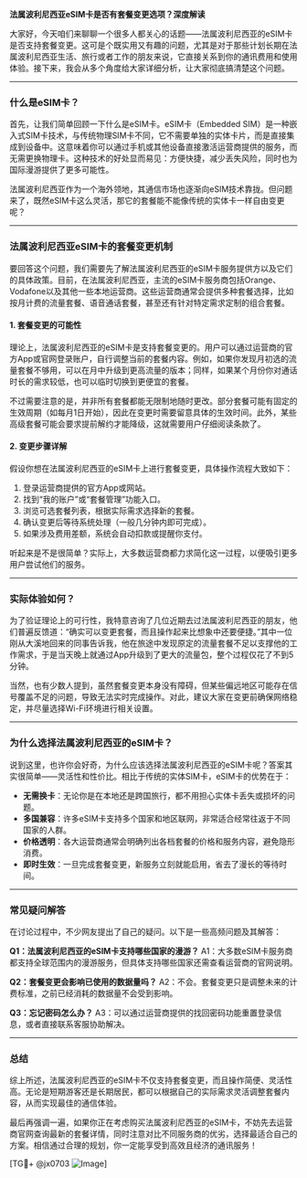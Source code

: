 **法属波利尼西亚eSIM卡是否有套餐变更选项？深度解读**

大家好，今天咱们来聊聊一个很多人都关心的话题——法属波利尼西亚的eSIM卡是否支持套餐变更。这可是个既实用又有趣的问题，尤其是对于那些计划长期在法属波利尼西亚生活、旅行或者工作的朋友来说，它直接关系到你的通讯费用和使用体验。接下来，我会从多个角度给大家详细分析，让大家彻底搞清楚这个问题。

---

### **什么是eSIM卡？**

首先，让我们简单回顾一下什么是eSIM卡。eSIM卡（Embedded SIM）是一种嵌入式SIM卡技术，与传统物理SIM卡不同，它不需要单独的实体卡片，而是直接集成到设备中。这意味着你可以通过手机或其他设备直接激活运营商提供的服务，而无需更换物理卡。这种技术的好处显而易见：方便快捷，减少丢失风险，同时也为国际漫游提供了更多可能性。

法属波利尼西亚作为一个海外领地，其通信市场也逐渐向eSIM技术靠拢。但问题来了，既然eSIM卡这么灵活，那它的套餐能不能像传统的实体卡一样自由变更呢？

---

### **法属波利尼西亚eSIM卡的套餐变更机制**

要回答这个问题，我们需要先了解法属波利尼西亚的eSIM卡服务提供方以及它们的具体政策。目前，在法属波利尼西亚，主流的eSIM卡服务商包括Orange、Vodafone以及其他一些本地运营商。这些运营商通常会提供多种套餐选择，比如按月计费的流量套餐、语音通话套餐，甚至还有针对特定需求定制的组合套餐。

#### **1. 套餐变更的可能性**
理论上，法属波利尼西亚的eSIM卡是支持套餐变更的。用户可以通过运营商的官方App或官网登录账户，自行调整当前的套餐内容。例如，如果你发现月初选的流量套餐不够用，可以在月中升级到更高流量的版本；同样，如果某个月份你对通话时长的需求较低，也可以临时切换到更便宜的套餐。

不过需要注意的是，并非所有套餐都能无限制地随时更改。部分套餐可能有固定的生效周期（如每月1日开始），因此在变更时需要留意具体的生效时间。此外，某些高级套餐可能会要求提前解约才能降级，这就需要用户仔细阅读条款了。

#### **2. 变更步骤详解**
假设你想在法属波利尼西亚的eSIM卡上进行套餐变更，具体操作流程大致如下：

1. 登录运营商提供的官方App或网站。
2. 找到“我的账户”或“套餐管理”功能入口。
3. 浏览可选套餐列表，根据实际需求选择新的套餐。
4. 确认变更后等待系统处理（一般几分钟内即可完成）。
5. 如果涉及费用差额，系统会自动扣款或提醒你支付。

听起来是不是很简单？实际上，大多数运营商都力求简化这一过程，以便吸引更多用户尝试他们的服务。

---

### **实际体验如何？**

为了验证理论上的可行性，我特意咨询了几位近期去过法属波利尼西亚的朋友，他们普遍反馈道：“确实可以变更套餐，而且操作起来比想象中还要便捷。”其中一位刚从大溪地回来的同事告诉我，他在旅途中发现原定的流量套餐不足以支撑他的工作需求，于是当天晚上就通过App升级到了更大的流量包，整个过程仅花了不到5分钟。

当然，也有少数人提到，虽然套餐变更本身没有障碍，但某些偏远地区可能存在信号覆盖不足的问题，导致无法实时完成操作。对此，建议大家在变更前确保网络稳定，并尽量选择Wi-Fi环境进行相关设置。

---

### **为什么选择法属波利尼西亚的eSIM卡？**

说到这里，也许你会好奇，为什么应该选择法属波利尼西亚的eSIM卡呢？答案其实很简单——灵活性和性价比。相比于传统的实体SIM卡，eSIM卡的优势在于：

- **无需换卡**：无论你是在本地还是跨国旅行，都不用担心实体卡丢失或损坏的问题。
- **多国兼容**：许多eSIM卡支持多个国家和地区联网，非常适合经常往返于不同国家的人群。
- **价格透明**：各大运营商通常会明确列出各档套餐的价格和服务内容，避免隐形消费。
- **即时生效**：一旦完成套餐变更，新服务立刻就能启用，省去了漫长的等待时间。

---

### **常见疑问解答**

在讨论过程中，不少网友提出了自己的疑问。以下是一些高频问题及其解答：

**Q1：法属波利尼西亚的eSIM卡支持哪些国家的漫游？**
A1：大多数eSIM卡服务商都支持全球范围内的漫游服务，但具体支持哪些国家还需查看运营商的官网说明。

**Q2：套餐变更会影响已使用的数据量吗？**
A2：不会。套餐变更只是调整未来的计费标准，之前已经消耗的数据量不会受到影响。

**Q3：忘记密码怎么办？**
A3：可以通过运营商提供的找回密码功能重置登录信息，或者直接联系客服协助解决。

---

### **总结**

综上所述，法属波利尼西亚的eSIM卡不仅支持套餐变更，而且操作简便、灵活性高。无论是短期游客还是长期居民，都可以根据自己的实际需求灵活调整套餐内容，从而实现最佳的通信体验。

最后再强调一遍，如果你正在考虑购买法属波利尼西亚的eSIM卡，不妨先去运营商官网查询最新的套餐详情，同时注意对比不同服务商的优劣，选择最适合自己的方案。相信通过合理的规划，你一定能享受到高效且经济的通讯服务！

[TG💪+ @jx0703 ![Image](https://github.com/user-attachments/assets/dbca1d08-cadb-493c-b0ec-ad6f7a83f270)]